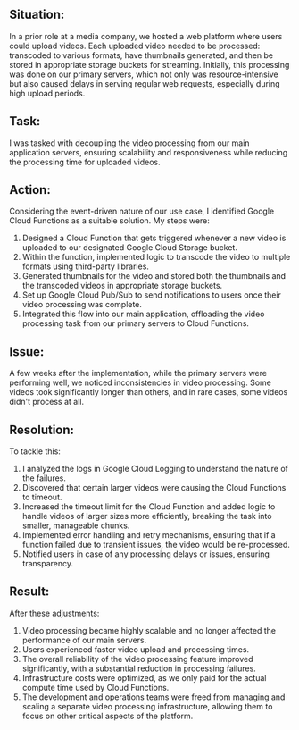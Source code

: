 <h2><b>Situation:</b></h2>
<p>
In a prior role at a media company, we hosted a web platform where users could upload videos. Each uploaded video needed to be processed: transcoded to various formats, have thumbnails generated, and then be stored in appropriate storage buckets for streaming. Initially, this processing was done on our primary servers, which not only was resource-intensive but also caused delays in serving regular web requests, especially during high upload periods.
</p>

<h2><b>Task:</b></h2>
<p>
I was tasked with decoupling the video processing from our main application servers, ensuring scalability and responsiveness while reducing the processing time for uploaded videos.
</p>

<h2><b>Action:</b></h2>
<p>
Considering the event-driven nature of our use case, I identified Google Cloud Functions as a suitable solution. My steps were:
</p>
<ol>
    <li>Designed a Cloud Function that gets triggered whenever a new video is uploaded to our designated Google Cloud Storage bucket.</li>
    <li>Within the function, implemented logic to transcode the video to multiple formats using third-party libraries.</li>
    <li>Generated thumbnails for the video and stored both the thumbnails and the transcoded videos in appropriate storage buckets.</li>
    <li>Set up Google Cloud Pub/Sub to send notifications to users once their video processing was complete.</li>
    <li>Integrated this flow into our main application, offloading the video processing task from our primary servers to Cloud Functions.</li>
</ol>

<h2><b>Issue:</b></h2>
<p>
A few weeks after the implementation, while the primary servers were performing well, we noticed inconsistencies in video processing. Some videos took significantly longer than others, and in rare cases, some videos didn't process at all.
</p>

<h2><b>Resolution:</b></h2>
<p>
To tackle this:
</p>
<ol>
    <li>I analyzed the logs in Google Cloud Logging to understand the nature of the failures.</li>
    <li>Discovered that certain larger videos were causing the Cloud Functions to timeout.</li>
    <li>Increased the timeout limit for the Cloud Function and added logic to handle videos of larger sizes more efficiently, breaking the task into smaller, manageable chunks.</li>
    <li>Implemented error handling and retry mechanisms, ensuring that if a function failed due to transient issues, the video would be re-processed.</li>
    <li>Notified users in case of any processing delays or issues, ensuring transparency.</li>
</ol>

<h2><b>Result:</b></h2>
<p>
After these adjustments:
</p>
<ol>
    <li>Video processing became highly scalable and no longer affected the performance of our main servers.</li>
    <li>Users experienced faster video upload and processing times.</li>
    <li>The overall reliability of the video processing feature improved significantly, with a substantial reduction in processing failures.</li>
    <li>Infrastructure costs were optimized, as we only paid for the actual compute time used by Cloud Functions.</li>
    <li>The development and operations teams were freed from managing and scaling a separate video processing infrastructure, allowing them to focus on other critical aspects of the platform.</li>
</ol>
